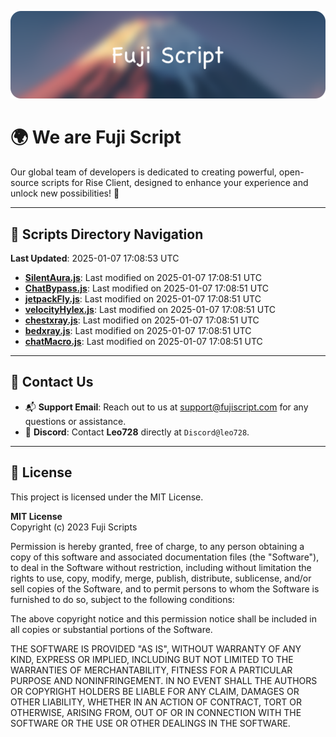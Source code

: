 ![Banner](.github/b.webp)

# 🌍 **We are Fuji Script**

Our global team of developers is dedicated to creating powerful, open-source scripts for Rise Client, designed to enhance your experience and unlock new possibilities! 🌟

---
<!-- SCRIPTS_NAVIGATION_START -->
## 📂 **Scripts Directory Navigation**

**Last Updated**: 2025-01-07 17:08:53 UTC

- **[SilentAura.js](scripts/SilentAura.js)**: Last modified on 2025-01-07 17:08:51 UTC
- **[ChatBypass.js](scripts/ChatBypass.js)**: Last modified on 2025-01-07 17:08:51 UTC
- **[jetpackFly.js](scripts/jetpackFly.js)**: Last modified on 2025-01-07 17:08:51 UTC
- **[velocityHylex.js](scripts/velocityHylex.js)**: Last modified on 2025-01-07 17:08:51 UTC
- **[chestxray.js](scripts/chestxray.js)**: Last modified on 2025-01-07 17:08:51 UTC
- **[bedxray.js](scripts/bedxray.js)**: Last modified on 2025-01-07 17:08:51 UTC
- **[chatMacro.js](scripts/chatMacro.js)**: Last modified on 2025-01-07 17:08:51 UTC

<!-- SCRIPTS_NAVIGATION_END -->

---

## 💬 **Contact Us**  
- 📬 **Support Email**: Reach out to us at [support@fujiscript.com](mailto:support@fujiscript.com) for any questions or assistance.  
- 💬 **Discord**: Contact **Leo728** directly at `Discord@leo728`.

---

## 📜 **License**

This project is licensed under the MIT License.  

**MIT License**  
Copyright (c) 2023 Fuji Scripts  

Permission is hereby granted, free of charge, to any person obtaining a copy of this software and associated documentation files (the "Software"), to deal in the Software without restriction, including without limitation the rights to use, copy, modify, merge, publish, distribute, sublicense, and/or sell copies of the Software, and to permit persons to whom the Software is furnished to do so, subject to the following conditions:  

The above copyright notice and this permission notice shall be included in all copies or substantial portions of the Software.  

THE SOFTWARE IS PROVIDED "AS IS", WITHOUT WARRANTY OF ANY KIND, EXPRESS OR IMPLIED, INCLUDING BUT NOT LIMITED TO THE WARRANTIES OF MERCHANTABILITY, FITNESS FOR A PARTICULAR PURPOSE AND NONINFRINGEMENT. IN NO EVENT SHALL THE AUTHORS OR COPYRIGHT HOLDERS BE LIABLE FOR ANY CLAIM, DAMAGES OR OTHER LIABILITY, WHETHER IN AN ACTION OF CONTRACT, TORT OR OTHERWISE, ARISING FROM, OUT OF OR IN CONNECTION WITH THE SOFTWARE OR THE USE OR OTHER DEALINGS IN THE SOFTWARE.  
